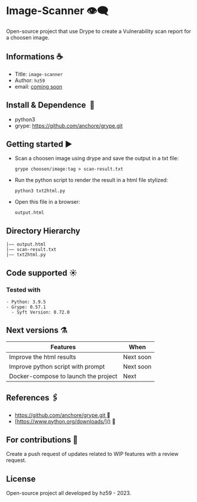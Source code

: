 Image-Scanner 👁‍🗨
===
Open-source project that use Drype to create a Vulnerability scan report for a choosen image.
## Informations  ☕️
- Title:  `image-scanner`
- Author:  `hz59`
- email: [coming soon]()

## Install & Dependence  🚀
- python3
- grype: https://github.com/anchore/grype.git 

## Getting started ▶️
- Scan a choosen image using drype and save the output in a txt file:
  ```
  grype choosen/image:tag > scan-result.txt
  ```
- Run the python script to render the result in a html file stylized:
  ```
  python3 txt2html.py
  ```
- Open this file in a browser:
  ```
  output.html
  ```
## Directory Hierarchy
```
|—— output.html
|—— scan-result.txt
|—— txt2html.py
```
## Code supported ☀️
### Tested with
  ```
  - Python: 3.9.5
  - Grype: 0.57.1
    - Syft Version: 0.72.0
  ```
## Next versions ⚗️
| Features | When |
| ---     | ---   |
| Improve the html results | Next soon |
| Improve python script with prompt | Next soon |
| Docker-compose to launch the project | Next |

## References 🖇
- [https://github.com/anchore/grype.git ]() 🐙
- [https://www.python.org/downloads/]() 🐍

## For contributions 🌟
Create a push request of updates related to WIP features with a review request.
  
## License
Open-source project all developed by hz59 - 2023.


